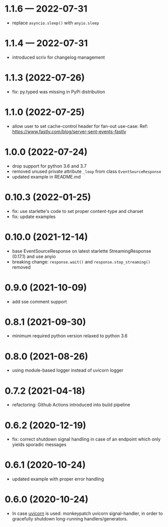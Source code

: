 
<a id='changelog-1.1.6'></a>
# 1.1.6 — 2022-07-31

- replace `asyncio.sleep()` with `anyio.sleep`

<a id='changelog-1.1.4'></a>
# 1.1.4 — 2022-07-31

- introduced scriv for changelog management


# 1.1.3 (2022-07-26)
- fix: py.typed was missing in PyPi distribution

# 1.1.0 (2022-07-25)
- allow user to set cache-control header for fan-out use-case:
  Ref: https://www.fastly.com/blog/server-sent-events-fastly

# 1.0.0 (2022-07-24)
- drop support for python 3.6 and 3.7
- removed unused private attribute `_loop` from class `EventSourceResponse`
- updated example in README.md

# 0.10.3 (2022-01-25)
- fix: use starlette's code to set proper content-type and charset
- fix: update examples

# 0.10.0 (2021-12-14)
- base EventSourceResponse on latest starlette StreamingResponse (0.17.1) and use anyio
- breaking change: `response.wait()` and `response.stop_streaming()` removed

# 0.9.0 (2021-10-09)
- add sse comment support

# 0.8.1 (2021-09-30)
- minimum required python version relaxed to python 3.6

# 0.8.0 (2021-08-26)
- using module-based logger instead of uvicorn logger

# 0.7.2 (2021-04-18)
- refactoring: Github Actions introduced into build pipeline

# 0.6.2 (2020-12-19)
- fix: correct shutdown signal handling in case of an endpoint which only yields sporadic messages

# 0.6.1 (2020-10-24)
- updated example with proper error handling

# 0.6.0 (2020-10-24)
- In case [uvicorn](https://www.uvicorn.org/) is used: monkeypatch uvicorn signal-handler,
  in order to gracefully shutdown long-running handlers/generators.
